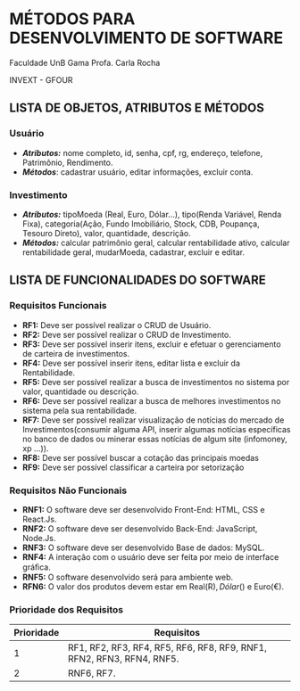 # **MÉTODOS  PARA  DESENVOLVIMENTO  DE  SOFTWARE**

Faculdade UnB Gama Profa. Carla Rocha

INVEXT - GFOUR

## **LISTA DE OBJETOS, ATRIBUTOS E MÉTODOS**
### **Usuário**
- ***Atributos:*** nome completo, id, senha, cpf, rg, endereço, telefone, Patrimônio, Rendimento.
- ***Métodos***: cadastrar usuário, editar informações, excluir conta.
### **Investimento**
- ***Atributos:*** tipoMoeda (Real, Euro, Dólar...), tipo(Renda Variável, Renda Fixa), categoria(Ação, Fundo Imobiliário, Stock, CDB, Poupança, Tesouro Direto), valor, quantidade, descrição.
- ***Métodos:*** calcular patrimônio geral, calcular rentabilidade ativo, calcular rentabilidade geral, mudarMoeda, cadastrar, excluir e editar.

## **LISTA DE FUNCIONALIDADES DO SOFTWARE**
### **Requisitos Funcionais**
- **RF1:** Deve ser possível realizar o CRUD de Usuário.
- **RF2:** Deve ser possível realizar o CRUD de Investimento.
- **RF3:** Deve ser possível inserir itens, excluir e efetuar  o gerenciamento de carteira de investimentos.
- **RF4:** Deve ser possível inserir itens, editar lista e excluir da Rentabilidade.
- **RF5:** Deve ser possível realizar a busca de investimentos no sistema por valor, quantidade ou descrição.
- **RF6:** Deve ser possível realizar a busca de melhores investimentos no sistema pela sua rentabilidade. 
- **RF7:** Deve ser possível realizar visualização de notícias do mercado de Investimentos(consumir alguma API, inserir algumas notícias específicas no banco de dados ou minerar essas notícias de algum site (infomoney, xp …)).
- **RF8:** Deve ser possível buscar a cotação das principais moedas
- **RF9:** Deve ser possível classificar a carteira por setorização

### **Requisitos Não Funcionais**
- **RNF1:** O software deve ser desenvolvido Front-End: HTML, CSS e React.Js.
- **RNF2:** O software deve ser desenvolvido Back-End: JavaScript, Node.Js.
- **RNF3:** O software deve ser desenvolvido Base de dados: MySQL.
- **RNF4:** A interação com o usuário deve ser feita por meio de interface gráﬁca.
- **RNF5:** O software desenvolvido será para ambiente web.
- **RFN6:** O valor dos produtos devem estar em Real(R$), Dólar($) e Euro(€).

### **Prioridade dos Requisitos**
| Prioridade | Requisitos |
|--- |--- |
| 1 | RF1, RF2, RF3, RF4, RF5, RF6, RF8, RF9, RNF1, RFN2, RFN3, RFN4, RNF5.|
|2 | RNF6, RF7.|

